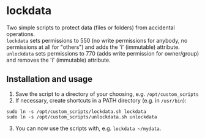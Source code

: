 # lockdata  
Two simple scripts to protect data (files or folders) from accidental operations.  
`lockdata` sets permissions to 550 (no write permissions for anybody, no permissions at all for "others") and adds the 'i' (immutable) attribute.  
`unlockdata` sets permissions to 770 (adds write permission for owner/group) and removes the 'i' (immutable) attribute.  


## Installation and usage  

1. Save the script to a directory of your choosing, e.g. `/opt/custom_scripts`
2. If necessary, create shortcuts in a PATH directory (e.g. in `/usr/bin`):
```  
sudo ln -s /opt/custom_scripts/lockdata.sh lockdata  
sudo ln -s /opt/custom_scripts/unlockdata.sh unlockdata  
```  
3. You can now use the scripts with, e.g. `lockdata ~/mydata`.
